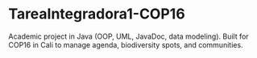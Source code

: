 # TareaIntegradora1-COP16
Academic project in Java (OOP, UML, JavaDoc, data modeling). Built for COP16 in Cali to manage agenda, biodiversity spots, and communities.
